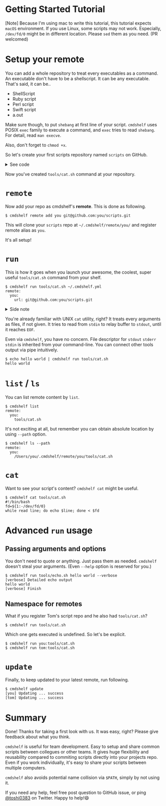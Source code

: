 # Getting Started Tutorial

[Note]
Because I'm using mac to write this tutorial, this tutorial expects `macOS` environment.
If you use Linux, some scripts may not work.
Especially, `/dev/fd/0` might be in different location.
Please `sed` them as you need. (PR welcomed)

# Setup your remote
You can add a whole repository to treat every executables as a command.
An executable don't have to be a shellscript. It can be any executable. That's said, it can be..

- ShellScript
- Ruby script
- Perl script
- Swift script
- a.out

Make sure though, to put `shebang` at first line of your script. `cmdshelf` uses POSIX `exec` family to execute a command, and `exec` tries to read `shebang`. For detail, read `man execve`.

Also, don't forget to `chmod +x`.

So let's create your first scripts repository named `scripts` on GitHub.

<details>
<summary>See code</summary>

```console
$ mkdir -p scripts/tools
$ cat > scripts/tools/cat.sh
#!/bin/bash
fd=${1:-/dev/fd/0}
while read line; do echo $line; done < $fd
(ctrl + D)
$ chmod +x scripts/tools/cat.sh
$ cd scripts
$ git init; git add .; git commit -m "initial"
$ hub create # if `hub` is not installed, create one on GitHub.
Updating origin
https://github.com/you/scripts
$ git push
```

</details>

Now you've created `tools/cat.sh` command at your repository.

# `remote`

Now add your repo as cmdshelf's **remote**. This is done as following.

```console
$ cmdshelf remote add you git@github.com:you/scripts.git
```

This will clone your `scripts` repo at `~/.cmdshelf/remote/you/` and register remote alias as `you`.

It's all setup!

# `run`
This is how it goes when you launch your awesome, the coolest, super useful `tools/cat.sh` command from your shelf.

```console
$ cmdshelf run tools/cat.sh ~/.cmdshelf.yml
remote:
  you:
    url: git@github.com:you/scripts.git
```

<details>
<summary>Side note</summary>

> This is the yml format we use internally. Normally you don't have to care about this file, but remember that you can directly browse and edit it when something is wrong.

</details>

You're already familiar with UNIX `cat` utility, right? It treats every arguments as files, if not given. It tries to read from `stdin` to relay buffer to `stdout`, until it reaches `EOF`.

Even via `cmdshelf`, you have no concern. File descriptor for `stdout` `stderr` `stdin` is inherited from your command-line. You can connect other tools output via pipe intuitively.

```console
$ echo hello world | cmdshelf run tools/cat.sh
hello world
```

# `list` / `ls`

You can list remote content by `list`.

```console
$ cmdshelf list
remote:
  you:
    tools/cat.sh
```

It's not exciting at all, but remember you can obtain absolute location by using `--path` option.

```console
$ cmdshelf ls --path
remote:
  you:
    /Users/you/.cmdshelf/remote/you/tools/cat.sh
```

# `cat`
Want to see your script's content? `cmdshelf cat` might be useful.

```console
$ cmdshelf cat tools/cat.sh
#!/bin/bash
fd=${1:-/dev/fd/0}
while read line; do echo $line; done < $fd
```

# Advanced `run` usage

## Passing arguments and options
You don't need to quote or anything. Just pass them as needed. `cmdshelf` doesn't steal your arguments. (Even `--help` option is reserved for you.)

```console
$ cmdshelf run tools/echo.sh hello world --verbose
[verbose] Detailed echo output
hello world
[verbose] Finish
```

## Namespace for remotes
What if you register Tom's script repo and he also had `tools/cat.sh`?
```console
$ cmdshelf run tools/cat.sh
```

Which one gets executed is undefined. So let's be explicit.

```console
$ cmdshelf run you:tools/cat.sh
$ cmdshelf run tom:tools/cat.sh
```

# `update`
Finally, to keep updated to your latest remote, run following.

```console
$ cmdshelf update
[you] Updating ... success
[tom] Updating ... success
```

# Summary
Done! Thanks for taking a first look with us. It was easy, right? Please give feedback about what you think.

`cmdshelf` is useful for team development. Easy to setup and share common scripts between collegues or other teams. It gives huge flexibility and reusability compared to commiting scripts directly into your projects repo.
Even if you work individually, it's easy to share your scripts between multiple computers.

`cmdshelf` also avoids potential name collision via `$PATH`, simply by not using it.

If you need any help, feel free post question to GitHub issue, or ping [@toshi0383](https://twitter.com/toshi0383/) on Twitter. Happy to help!😄
